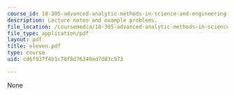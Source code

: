 ```yaml
---
course_id: 18-305-advanced-analytic-methods-in-science-and-engineering-fall-2004
description: Lecture notes and example problems.
file_location: /coursemedia/18-305-advanced-analytic-methods-in-science-and-engineering-fall-2004/cd6f937f4b1c78f8d76340ad7d03c973_eleven.pdf
file_type: application/pdf
layout: pdf
title: eleven.pdf
type: course
uid: cd6f937f4b1c78f8d76340ad7d03c973

---
```

None